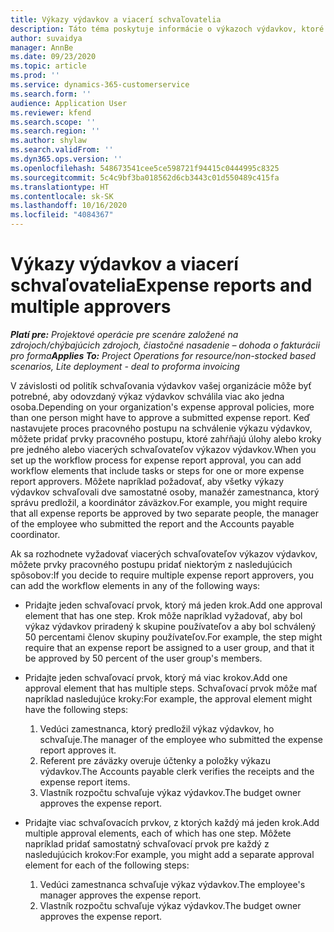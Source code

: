 ```yaml
---
title: Výkazy výdavkov a viacerí schvaľovatelia
description: Táto téma poskytuje informácie o výkazoch výdavkov, ktoré si vyžadujú schválenie viac ako jednou osobou.
author: suvaidya
manager: AnnBe
ms.date: 09/23/2020
ms.topic: article
ms.prod: ''
ms.service: dynamics-365-customerservice
ms.search.form: ''
audience: Application User
ms.reviewer: kfend
ms.search.scope: ''
ms.search.region: ''
ms.author: shylaw
ms.search.validFrom: ''
ms.dyn365.ops.version: ''
ms.openlocfilehash: 548673541cee5ce598721f94415c0444995c8325
ms.sourcegitcommit: 5c4c9bf3ba018562d6cb3443c01d550489c415fa
ms.translationtype: HT
ms.contentlocale: sk-SK
ms.lasthandoff: 10/16/2020
ms.locfileid: "4084367"
---
```

# <a name="expense-reports-and-multiple-approvers"></a><span data-ttu-id="0f600-103">Výkazy výdavkov a viacerí schvaľovatelia</span><span class="sxs-lookup"><span data-stu-id="0f600-103">Expense reports and multiple approvers</span></span>

<span data-ttu-id="0f600-104">_**Platí pre:** Projektové operácie pre scenáre založené na zdrojoch/chýbajúcich zdrojoch, čiastočné nasadenie – dohoda o fakturácii pro forma_</span><span class="sxs-lookup"><span data-stu-id="0f600-104">_**Applies To:** Project Operations for resource/non-stocked based scenarios, Lite deployment - deal to proforma invoicing_</span></span>

<span data-ttu-id="0f600-105">V závislosti od politík schvaľovania výdavkov vašej organizácie môže byť potrebné, aby odovzdaný výkaz výdavkov schválila viac ako jedna osoba.</span><span class="sxs-lookup"><span data-stu-id="0f600-105">Depending on your organization's expense approval policies, more than one person might have to approve a submitted expense report.</span></span> <span data-ttu-id="0f600-106">Keď nastavujete proces pracovného postupu na schválenie výkazu výdavkov, môžete pridať prvky pracovného postupu, ktoré zahŕňajú úlohy alebo kroky pre jedného alebo viacerých schvaľovateľov výkazov výdavkov.</span><span class="sxs-lookup"><span data-stu-id="0f600-106">When you set up the workflow process for expense report approval, you can add workflow elements that include tasks or steps for one or more expense report approvers.</span></span> <span data-ttu-id="0f600-107">Môžete napríklad požadovať, aby všetky výkazy výdavkov schvaľovali dve samostatné osoby, manažér zamestnanca, ktorý správu predložil, a koordinátor záväzkov.</span><span class="sxs-lookup"><span data-stu-id="0f600-107">For example, you might require that all expense reports be approved by two separate people, the manager of the employee who submitted the report and the Accounts payable coordinator.</span></span>

<span data-ttu-id="0f600-108">Ak sa rozhodnete vyžadovať viacerých schvaľovateľov výkazov výdavkov, môžete prvky pracovného postupu pridať niektorým z nasledujúcich spôsobov:</span><span class="sxs-lookup"><span data-stu-id="0f600-108">If you decide to require multiple expense report approvers, you can add the workflow elements in any of the following ways:</span></span>

- <span data-ttu-id="0f600-109">Pridajte jeden schvaľovací prvok, ktorý má jeden krok.</span><span class="sxs-lookup"><span data-stu-id="0f600-109">Add one approval element that has one step.</span></span> <span data-ttu-id="0f600-110">Krok môže napríklad vyžadovať, aby bol výkaz výdavkov priradený k skupine používateľov a aby bol schválený 50 percentami členov skupiny používateľov.</span><span class="sxs-lookup"><span data-stu-id="0f600-110">For example, the step might require that an expense report be assigned to a user group, and that it be approved by 50 percent of the user group's members.</span></span>
- <span data-ttu-id="0f600-111">Pridajte jeden schvaľovací prvok, ktorý má viac krokov.</span><span class="sxs-lookup"><span data-stu-id="0f600-111">Add one approval element that has multiple steps.</span></span> <span data-ttu-id="0f600-112">Schvaľovací prvok môže mať napríklad nasledujúce kroky:</span><span class="sxs-lookup"><span data-stu-id="0f600-112">For example, the approval element might have the following steps:</span></span>

    1. <span data-ttu-id="0f600-113">Vedúci zamestnanca, ktorý predložil výkaz výdavkov, ho schvaľuje.</span><span class="sxs-lookup"><span data-stu-id="0f600-113">The manager of the employee who submitted the expense report approves it.</span></span>
    2. <span data-ttu-id="0f600-114">Referent pre záväzky overuje účtenky a položky výkazu výdavkov.</span><span class="sxs-lookup"><span data-stu-id="0f600-114">The Accounts payable clerk verifies the receipts and the expense report items.</span></span>
    3. <span data-ttu-id="0f600-115">Vlastník rozpočtu schvaľuje výkaz výdavkov.</span><span class="sxs-lookup"><span data-stu-id="0f600-115">The budget owner approves the expense report.</span></span>

- <span data-ttu-id="0f600-116">Pridajte viac schvaľovacích prvkov, z ktorých každý má jeden krok.</span><span class="sxs-lookup"><span data-stu-id="0f600-116">Add multiple approval elements, each of which has one step.</span></span> <span data-ttu-id="0f600-117">Môžete napríklad pridať samostatný schvaľovací prvok pre každý z nasledujúcich krokov:</span><span class="sxs-lookup"><span data-stu-id="0f600-117">For example, you might add a separate approval element for each of the following steps:</span></span>

    1. <span data-ttu-id="0f600-118">Vedúci zamestnanca schvaľuje výkaz výdavkov.</span><span class="sxs-lookup"><span data-stu-id="0f600-118">The employee's manager approves the expense report.</span></span>
    2. <span data-ttu-id="0f600-119">Vlastník rozpočtu schvaľuje výkaz výdavkov.</span><span class="sxs-lookup"><span data-stu-id="0f600-119">The budget owner approves the expense report.</span></span>
